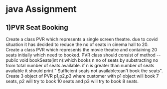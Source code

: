 # java Assignment
## 1)PVR Seat Booking
Create a class PVR which represents a single screen theatre. due to covid situation it has  decided to reduce the no of seats in cinema hall to 20. Create a class PVR which represents the movie theatre and containing 20 seats initially which need to booked. PVR class should consist of  method -- public void bookSeats(int n):which books n no of seats by substracting no from total  number of seats available. if n is greater than number of seats available it should print " Sufficient seats not available:can't book the seats". Create 3 object of PVR p1,p2,p3 where customer with p1 object will book 7 seats, p2 will try to book 10 seats and p3 will try  to book 8 seats.
